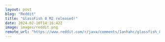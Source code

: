 ```yaml
---
layout: post
blog: "Reddit"
title: "GlassFish 8 M2 released!"
date: 2024-02-10T14:16:42Z
image: images/reddit.png
remote_url: "https://www.reddit.com/r/java/comments/1anhahc/glassfish_8_m2_released/"
---
```


